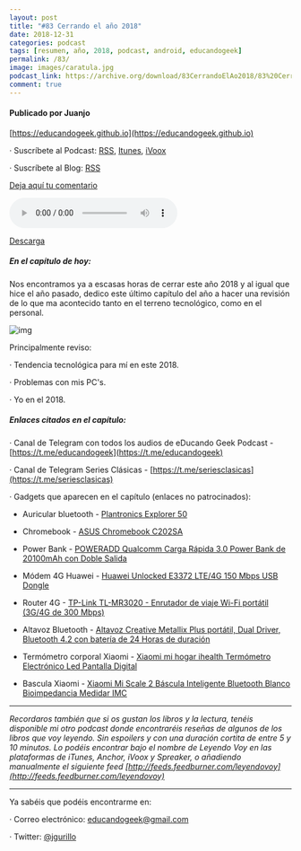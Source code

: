 ```yaml
---
layout: post
title: "#83 Cerrando el año 2018"
date: 2018-12-31
categories: podcast
tags: [resumen, año, 2018, podcast, android, educandogeek]
permalink: /83/
image: images/caratula.jpg
podcast_link: https://archive.org/download/83CerrandoElAo2018/83%20Cerrando%20el%20a%C3%B1o%202018.mp3
comment: true
---
```


#### Publicado por Juanjo

[https://educandogeek.github.io](https://educandogeek.github.io)

· Suscríbete al Podcast: [RSS](http://feeds.feedburner.com/educandogeek), [Itunes](https://itunes.apple.com/es/podcast/educando-geek/id1110060146?mt=2), [iVoox](https://www.ivoox.com/podcast-educando-geek_sq_f1580544_1.html)

· Suscríbete al Blog: [RSS](http://feeds.feedburner.com/educandogeekblog)

[Deja aquí tu comentario](https://educandogeek.github.io/83/)

<audio controls>
  <source src="{{ page.podcast_link }}" type="audio/mp3">
</audio>


[Descarga][Mp3]





##### En el capítulo de hoy:


Nos encontramos ya a escasas horas de cerrar este año 2018 y al igual que hice el año pasado, dedico este último capítulo del año a hacer una revisión de lo que ma acontecido tanto en el terreno tecnológico, como en el personal.


![img](https://i.imgur.com/W0y90w3.jpg)


Principalmente reviso:

· Tendencia tecnológica para mí en este 2018.

· Problemas con mis PC's.

· Yo en el 2018.






##### Enlaces citados en el capítulo:


· Canal de Telegram con todos los audios de eDucando Geek Podcast - [https://t.me/educandogeek](https://t.me/educandogeek)

· Canal de Telegram Series Clásicas - [https://t.me/seriesclasicas](https://t.me/seriesclasicas)

· Gadgets que aparecen en el capítulo (enlaces no patrocinados):

- Auricular bluetooth - [Plantronics Explorer 50](https://www.amazon.es/gp/product/B00SF6NR5G/ref=oh_aui_detailpage_o05_s00?ie=UTF8&psc=1)

- Chromebook - [ASUS Chromebook C202SA](https://www.amazon.es/Chromebook-C202SA-GJ0025-OSS-768Pixeles-ordenador-portatil/dp/B01HX5CL3I/ref=sr_1_2?ie=UTF8&qid=1546207500&sr=8-2&keywords=asus+c202sa)

- Power Bank - [POWERADD Qualcomm Carga Rápida 3.0 Power Bank de 20100mAh con Doble Salida](https://www.amazon.es/gp/product/B01IVOILLQ/ref=oh_aui_detailpage_o04_s00?ie=UTF8&psc=1)

- Módem 4G Huawei - [Huawei Unlocked E3372 LTE/4G 150 Mbps USB Dongle](https://www.amazon.es/gp/product/B07BNRZH3T/ref=oh_aui_detailpage_o03_s00?ie=UTF8&psc=1)

- Router 4G - [TP-Link TL-MR3020 - Enrutador de viaje Wi-Fi portátil (3G/4G de 300 Mbps)](https://www.amazon.es/gp/product/B00634PLTW/ref=oh_aui_detailpage_o02_s00?ie=UTF8&psc=1)

- Altavoz Bluetooth - [Altavoz Creative Metallix Plus portátil, Dual Driver, Bluetooth 4.2 con batería de 24 Horas de duración](https://www.amazon.es/gp/product/B076HHBXWC/ref=oh_aui_detailpage_o00_s00?ie=UTF8&psc=1)

- Termómetro corporal Xiaomi - [Xiaomi mi hogar ihealth Termómetro Electrónico Led Pantalla Digital](https://www.amazon.es/ihealth-Term%C3%B3metro-Electr%C3%B3nico-Pantalla-Detector/dp/B07B4YK75J/ref=sr_1_1?ie=UTF8&qid=1546207911&sr=8-1&keywords=termometro+xiaomi)

- Bascula Xiaomi - [Xiaomi Mi Scale 2 Báscula Inteligente Bluetooth Blanco Bioimpedancia Medidar IMC](https://www.amazon.es/B%C3%A1scula-Inteligente-Bluetooth-Bioimpedancia-Medidar/dp/B07679MJRM/ref=sr_1_3?ie=UTF8&qid=1546207992&sr=8-3&keywords=b%C3%A1scula+xiaomi)



 
_______________

*Recordaros también que si os gustan los libros y la lectura, tenéis disponible mi otro podcast donde encontraréis reseñas de algunos de los libros que voy leyendo. Sin espoilers y con una duración cortita de entre 5 y 10 minutos. Lo podéis encontrar bajo el nombre de Leyendo Voy en las plataformas de iTunes, Anchor, iVoox y Spreaker, o añadiendo manualmente el siguiente feed [http://feeds.feedburner.com/leyendovoy](http://feeds.feedburner.com/leyendovoy)*






_______________

Ya sabéis que podéis encontrarme en:

· Correo electrónico: [educandogeek@gmail.com](mailto:educandogeek@gmail.com)

· Twitter: [@jgurillo](https://twitter.com/jgurillo)





[Mp3]: https://archive.org/download/83CerrandoElAo2018/83%20Cerrando%20el%20a%C3%B1o%202018.mp3